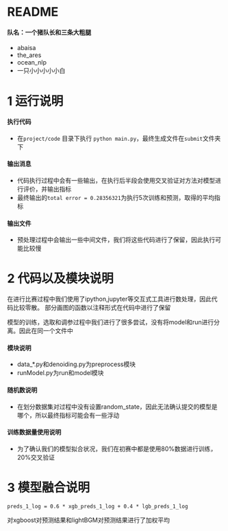 README
====

#### 队名：一个猪队长和三条大粗腿

* abaisa 
* the_ares 
* ocean_nlp 
* 一只小小小小小白

1 运行说明
====
#### 执行代码
* 在`project/code` 目录下执行 `python main.py`，最终生成文件在`submit`文件夹下

#### 输出消息
* 代码执行过程中会有一些输出，在执行后半段会使用交叉验证对方法对模型进行评价，并输出指标
* 最终输出的`total error = 0.28356321`为执行5次训练和预测，取得的平均指标

#### 输出文件
* 预处理过程中会输出一些中间文件，我们将这些代码进行了保留，因此执行可能比较慢

2 代码以及模块说明
====
在进行比赛过程中我们使用了ipython,jupyter等交互式工具进行数处理，因此代码比较零散。
部分画图的函数以注释形式在代码中进行了保留

模型的训练，选取和调参过程中我们进行了很多尝试，没有将model和run进行分离。因此在同一个文件中

#### 模块说明
* data_*.py和denoiding.py为preprocess模块
* runModel.py为run和model模块

#### 随机数说明
* 在划分数据集对过程中没有设置random_state，因此无法确认提交的模型是哪个，所以最终指标可能会有一些浮动

#### 训练数据量使用说明
* 为了确认我们的模型拟合状况，我们在初赛中都是使用80%数据进行训练，20%交叉验证

3 模型融合说明
====
`preds_1_log = 0.6 * xgb_preds_1_log + 0.4 * lgb_preds_1_log`


对xgboost对预测结果和lightBGM对预测结果进行了加权平均

